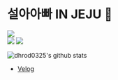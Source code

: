 # 설아아빠 IN JEJU 👋

<a href="https://velog.io/@dhrod0325">
<img src="https://media.vlpt.us/images/velog/profile/9aa07f66-5fcd-41f4-84f2-91d73afcec28/green%20favicon.png?w=80"/>
</a>

<div>
<img src="https://raw.githubusercontent.com/dhrod0325/github-stats-transparent/f2fec06e3969656cfdfc727e37e2d6648a988582/generated/languages.svg"/>
<img src="https://raw.githubusercontent.com/dhrod0325/github-stats-transparent/f2fec06e3969656cfdfc727e37e2d6648a988582/generated/overview.svg"/>
</div>

![dhrod0325's github stats](https://github-readme-stats.vercel.app/api?username=dhrod0325&show_icons=true)

- [Velog](https://velog.io/@dhrod0325)

<!--
**dhrod0325/dhrod0325** is a ✨ _special_ ✨ repository because its `README.md` (this file) appears on your GitHub profile.

Here are some ideas to get you started:

- 🔭 I’m currently working on ...
- 🌱 I’m currently learning ...
- 👯 I’m looking to collaborate on ...
- 🤔 I’m looking for help with ...
- 💬 Ask me about ...
- 📫 How to reach me: ...
- 😄 Pronouns: ...
- ⚡ Fun fact: ...
-->
